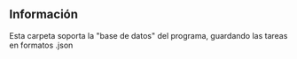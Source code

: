 ## Información
Esta carpeta soporta la "base de datos" del programa, guardando las tareas en formatos .json